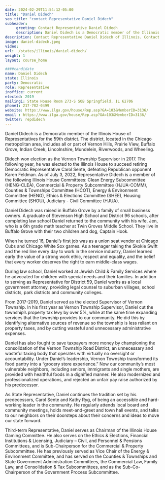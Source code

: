 ```yaml
---
date: 2024-02-29T11:54:12-05:00
title: "Daniel Didech"
seo_title: "contact Representative Daniel Didech"
subheader:
     greeting: Contact Representative Daniel Didech
     description: Daniel Didech is a Democratic member of the Illinois House of Representatives for the 59th district. The district, located in the Chicago metropolitan area, includes all or part of Vernon Hills, Prairie View, Buffalo Grove, Indian Creek, Lincolnshire, Mundelein, Riverwoods, and Wheeling.
description: Contact Representative Daniel Didech of Illinois. Contact information for Daniel Didech includes email address, phone number, and mailing address.
image: daniel-didech.jpeg
video:
url:  /states/illinois/daniel-didech/
weight: 1
layout: course_home

####candidate
name: Daniel Didech
state: Illinois
party: Democratic
role: Representative
inoffice: current
elected: 2019
mailing1: State House Room 273-S SOB Springfield, IL 62706
phone1: 217-782-0499
website: https://www.ilga.gov/house/Rep.asp?GA=103&MemberID=3136/
email : https://www.ilga.gov/house/Rep.asp?GA=103&MemberID=3136/
twitter: repdidech
---
```


Daniel Didech is a Democratic member of the Illinois House of Representatives for the 59th district. The district, located in the Chicago metropolitan area, includes all or part of Vernon Hills, Prairie View, Buffalo Grove, Indian Creek, Lincolnshire, Mundelein, Riverwoods, and Wheeling.

Didech won election as the Vernon Township Supervisor in 2017. The following year, he was elected to the Illinois House to succeed retiring Democratic Representative Carol Sente, defeating Republican opponent Karen Feldman. As of July 3, 2022, Representative Didech is a member of the following Illinois House Committees: Clean Energy Subcommittee (HENG-CLEA), Commercial & Property Subcommittee (HJUA-COMM), Counties & Townships Committee (HCOT), Energy & Environment Committee (HENG), Ethics & Elections Committee (SHEE), Housing Committee (SHOU), Judiciary - Civil Committee (HJUA).

Daniel Didech was raised in Buffalo Grove by a family of small business owners. A graduate of Stevenson High School and District 96 schools, after completing law school Daniel returned to the community with his wife, Jen, who is a 6th grade math teacher at Twin Groves Middle School. They live in Buffalo Grove with their two children and dog, Captain Hook.

When he turned 16, Daniel’s first job was as a union seat vendor at Chicago Cubs and Chicago White Sox games. As a teenager taking the Skokie Swift and the red line every day to work in the service industry, Daniel learned early the value of a strong work ethic, respect and equality, and the belief that every worker deserves the right to earn middle-class wages.

During law school, Daniel worked at Jewish Child & Family Services where he advocated for children with special needs and their families. In addition to serving as Representative for District 59, Daniel works as a local government attorney, providing legal counsel to suburban villages, school districts, park districts and community colleges.

From 2017-2019, Daniel served as the elected Supervisor of Vernon Township. In his first year as Vernon Township Supervisor, Daniel cut the township’s property tax levy by over 5%, while at the same time expanding services that the township provides to our community. He did this by identifying alternative sources of revenue so the township is less reliant on property taxes, and by cutting wasteful and unnecessary administrative expenses.

Daniel has also fought to save taxpayers more money by championing the consolidation of the Vernon Township Road District, an unnecessary and wasteful taxing body that operates with virtually no oversight or accountability. Under Daniel’s leadership, Vernon Township transformed its food pantry into a “grocery store experience.” Now our community’s most vulnerable neighbors, including seniors, immigrants and single mothers, are provided with healthful foods in a dignified manner. He also modernized and professionalized operations, and rejected an unfair pay raise authorized by his predecessor.

As State Representative, Daniel continues the tradition set by his predecessors, Carol Sente and Kathy Ryg, of being an accessible and hard-working leader in the community. He regularly attends local board and community meetings, holds meet-and-greet and town hall events, and talks to our neighbors on their doorsteps about their concerns and ideas to move our state forward.

Third-term Representative, Daniel serves as Chairman of the Illinois House Gaming Committee. He also serves on the Ethics & Elections, Financial Institutions & Licensing, Judiciary – Civil, and Personnel & Pensions Committees, and is Sub-Chairperson for the Commercial & Property Subcommittee. He has previously served as Vice Chair of the Energy & Environment Committee, and has served on the Counties & Townships and State Government Administration Committees, the Commercial Law, Family Law, and Consolidation & Tax Subcommittees, and as the Sub-Co-Chairperson of the Government Process Subcommittee.
